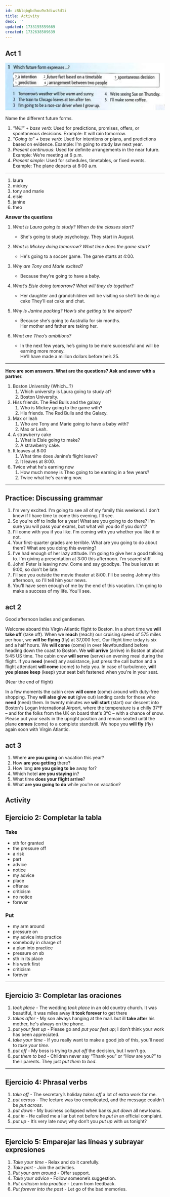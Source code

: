 ```yaml
---
id: z8klqbgbdhou9v3diws5d1i
title: Activity
desc: ''
updated: 1733155559669
created: 1732638509639
---
```

## Act 1

![alt text](image-22.png)

Name the different future forms.
1. *"Will" + base verb*: Used for predictions, promises, offers, or spontaneous decisions.
    Example: It will rain tomorrow.
2. *"Going to" + base verb*: Used for intentions or plans, and predictions based on evidence.
    Example: I’m going to study law next year.
3. *Present continuous*: Used for definite arrangements in the near future.
    Example: We’re meeting at 6 p.m.
4. *Present simple*: Used for schedules, timetables, or fixed events.
    Example: The plane departs at 8:00 a.m.

---

1. laura
2. mickey
3. tony and marie
4. elsie
5. janine
6. theo

**Answer the questions**

1. *What is Laura going to study? When do the classes start?*  
   - She's going to study psychology. They start in August.

2. *What is Mickey doing tomorrow? What time does the game start?*  
   - He's going to a soccer game. The game starts at 4:00.

3. *Why are Tony and Marie excited?*  
   - Because they're going to have a baby.

4. *What’s Elsie doing tomorrow? What will they do together?*  
   - Her daughter and grandchildren will be visiting so she'll be doing a cake
     They’ll eat cake and chat.

5. *Why is Janine packing? How’s she getting to the airport?*  
   - Because she’s going to Australia for six months.  
     Her mother and father are taking her.

6. *What are Theo’s ambitions?*  
   - In the next few years, he’s going to be more successful and will be earning more money.  
     He’ll have made a million dollars before he’s 25.

---

**Here are som answers. What are the questions? Ask and aswer with a partner.**

1. Boston University (Which...?)
   1. Which university is Laura going to study at?
   2. Boston University.
2. Hiss friends. The Red Bulls and the galaxy
   1. Who is Mickey going to the game with?
   2. His friends. The Red Bulls and the Galaxy.
3. Max or leah
   1. Who are Tony and Marie going to have a baby with?
   2. Max or Leah.
4. A strawberry cake
   1. What is Elsie going to make?
   2. A strawberry cake.
5. It leaves at 8:00
   1. What time does Janine’s flight leave?
   2. It leaves at 8:00.
6. Twice what he's earning now
   1. How much money is Theo going to be earning in a few years?
   2. Twice what he's earning now.

---

## Practice: Discussing grammar

1. I'm very excited. I'm going to see all of my family this weekend.
I don't know if I have time to come this evening. I'll see.
2. So you're off to India for a year! What are you going to do there?
I'm sure you will pass your exams, but what will you do if you don't?
3. I'll come with you if you like.
I'm coming with you whether you like it or not. 
4. Your first-quarter grades are terrible. What are you going to do about them?
What are you doing this evening?
5. I've had enough of her lazy attitude. I'm going to give her a good talking to.
I'm giving a presentation at 3:00 this afternoon. I'm scared stiff.
6. John! Peter is leaving now. Come and say goodbye.
The bus leaves at 9:00, so don't be late.
7. I'll see you outside the movie theater at 8:00. I'll be seeing Johnny this 
afternoon, so I'll tell him your news.
8. You'll have seen enough of me by the end of
this vacation. I.'m going to make a success of my life. You'll
see.

## act 2

Good afternoon ladies and gentlemen.

Welcome aboard this Virgin Atlantic flight to Boston. In a short time we **will take off** (take off). When we **reach** (reach) our cruising speed of 575 miles per hour, we **will be flying** (fly) at 37,000 feet. Our flight time today is six and a half hours. We **will come** (come) in over Newfoundland before heading down the coast to Boston. We **will arrive** (arrive) in Boston at about 5:45 US time. The cabin crew **will serve** (serve) an evening meal during the flight. If you **need** (need) any assistance, just press the call button and a flight attendant **will come** (come) to help you. In case of turbulence, **will you please keep** (keep) your seat belt fastened when you're in your seat.

(Near the end of flight)

In a few moments the cabin crew **will come** (come) around with duty-free shopping. They **will also give out** (give out) landing cards for those who **need** (need) them. In twenty minutes we **will start** (start) our descent into Boston's Logan International Airport, where the temperature is a chilly 37°F – and for the folks from the UK on board that's 3°C – with a chance of snow. Please put your seats in the upright position and remain seated until the plane **comes** (come) to a complete standstill. We hope you **will fly** (fly) again soon with Virgin Atlantic.

## act 3

1. Where **are you going** on vacation this year?
2. How **are you getting** there?
3. How long **are you going to be** away for?
4. Which hotel **are you staying** in?
5. What time **does your flight arrive**?
6. What **are you going to do** while you're on vacation?

## Activity

## Ejercicio 2: Completar la tabla
### Take
- sth for granted  
- the pressure off  
- a risk  
- part  
- advice  
- notice  
- my advice
- place
- offense
- criticism
- no notice
- forever

### Put
- my arm around  
- pressure on  
- my advice into practice  
- somebody in charge of
- a plan into practice
- pressure on sb
- sth in its place  
- his work first
- criticism  
- forever  

---

## Ejercicio 3: Completar las oraciones
1. *took place* - The wedding *took place* in an old country church. It was beautiful, it was miles away **it took forever** to get there
2. *takes after* - My son always hanging at the mall. but ill **take after** his mother, he's always on the phone.
3. *put your feet up* - Please go and *put your feet up*; I don’t think your work has been appreciated.
4. *take your time* - If you really want to make a good job of this, you’ll need to *take your time*.
5. *put off* - My boss is trying to *put off* the decision, but I won’t go.
6. *put them to bed* - Children never say “Thank you” or “How are you?” to their parents. They just *put them to bed*.

---

## Ejercicio 4: Phrasal verbs
1. *take off* - The secretary’s holiday *takes off* a lot of extra work for me.
2. *put across* - The lecture was too complicated, and the message couldn’t be *put across*.
3. *put down* - My business collapsed when banks *put down* all new loans.
4. *put in* - He called me a liar but not before he *put in* an official complaint.
5. *put up* - It’s very late now; why don’t you *put up* with us tonight?

---

## Ejercicio 5: Emparejar las líneas y subrayar expresiones
1. *Take your time* - Relax and do it carefully.
2. *Take part* - Join the activities.
3. *Put your arm around* - Offer support.
4. *Take your advice* - Follow someone’s suggestion.
5. *Put criticism into practice* - Learn from feedback.
6. *Put forever into the past* - Let go of the bad memories.